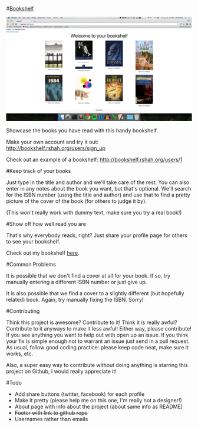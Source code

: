 #[Bookshelf](http://bookshelf.rshah.org/)

![Bookshelf Screenshot](Bookshelf_Screenshot.png)

Showcase the books you have read with this handy bookshelf. 

Make your own account and try it out: http://bookshelf.rshah.org/users/sign_up

Check out an example of a bookshelf: http://bookshelf.rshah.org/users/1

#Keep track of your books

Just type in the title and author and we'll take care of the rest. You can also enter in any notes about the book you want, but that's optional. We'll search for the ISBN number (using the title and author) and use that to find a pretty picture of the cover of the book (for others to judge it by). 

(This won't really work with dummy text, make sure you try a real book!)

#Show off how well read you are

That's why everybody reads, right? Just share your profile page for others to see your bookshelf. 

Check out my bookshelf [here](http://bookshelf.rshah.org/users/1). 

#Common Problems

It is possible that we don't find a cover at all for your book. If so, try manually entering a different ISBN number or just give up. 

It is also possible that we find a cover to a slightly different (but hopefully related) book. Again, try manually fixing the ISBN. Sorry!

#Contributing

Think this project is awesome? Contribute to it! Think it is really awful? Contribute to it anyways to make it less awful! Either way, please contribute! If you see anything you want to help out with open up an issue. If you think your fix is simple enough not to warrant an issue just send in a pull request. As usual, follow good coding practice: please keep code neat, make sure it works, etc.

Also, a super easy way to contribute without doing anything is starring this project on Github, I would really appreciate it!

#Todo
 - Add share buttons (twitter, facebook) for each profile
 - Make it pretty (please help me on this one, I'm really not a designer!)
 - About page with info about the project (about same info as README)
 - ~~Footer with link to github repo~~
 - Usernames rather than emails